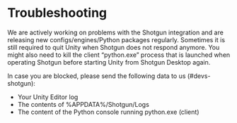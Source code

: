 # Troubleshooting

We are actively working on problems with the Shotgun integration and are releasing new configs/engines/Python packages regularly. Sometimes it is still required to quit Unity when Shotgun does not respond anymore. You might also need to kill the client “python.exe” process that is launched when operating Shotgun before starting Unity from Shotgun Desktop again.

In case you are blocked, please send the following data to us (#devs-shotgun):
* Your Unity Editor log
* The contents of %APPDATA%/Shotgun/Logs
* The content of the Python console running python.exe (client)
